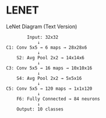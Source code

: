# LENET


LeNet Diagram (Text Version)

            Input: 32x32
                ↓
    C1: Conv 5x5 → 6 maps → 28x28x6
                ↓
        S2: Avg Pool 2x2 → 14x14x6
                ↓
    C3: Conv 5x5 → 16 maps → 10x10x16
                ↓
        S4: Avg Pool 2x2 → 5x5x16
                ↓
    C5: Conv 5x5 → 120 maps → 1x1x120
                ↓
        F6: Fully Connected → 84 neurons
                ↓
        Output: 10 classes



                
